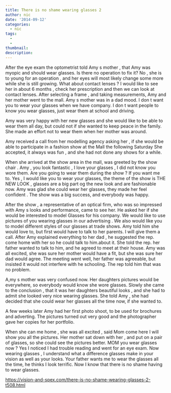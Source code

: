 ```yaml
---
title: There is no shame wearing glasses 2
author: nic
date: '2014-09-12'
categories:
  - nic
tags:
  - 
  - 
thumbnail: 
description: 
---
```


After the eye exam the optometrist told Amy s mother , that Amy was myopic and should wear glasses.
Is there no operation to fix it?
No , she is to young for an operation , and her eyes will most likely change some more while she is still growing.
What about contact lenses ?
I would like to see her in about 6 months , check her prescription and then we can look at contact lenses.
After selecting a frame , and taking measurements,  Amy and her mother went to the mall.
Amy s mother was in a dad mood.
I don t want you to wear your glasses when we have company.
I don t want people to know you wear glasses, just wear them at school and driving.

Amy was very happy with her new glasses and she would like to be able to wear them all day, but could not if she wanted to keep peace in the family.
She made an effort not to wear them when her mother was around.

Amy received a call from her modelling agency asking her , if she would be able to participate in a fashion show at the Mall the following Saturday
She accepted, it always was fun , and she had not done any shows for a while.

When she arrived at the show area in the mall, was greeted by the show chair .
Amy , you look fantastic , I love your glasses , I did not know you wore them.
Are you going to wear them during the show ?
If you want me to.
Yes , I would like you to wear your glasses, the theme of the show is  THE NEW LOOK , glasses are a big part og the new look and are fashionable now.
Amy was glad  she could wear her glasses, they made her feel confident .
The show was a big success, and everybody was happy.

After the show , a representative of an optical firm, who was so impressed with Amy s looks and performance, came to see her.
He asked her if she would be interested to model Glasses for his company.
We would like to use pictures of you wearing glasses in our advertising .
We also would like you to model different styles of our glasses at trade shows.
Amy told him she would love to, but first would have to talk to her parents.
I will give them a call.
After Amy explained everything  to her dad , he suggested the rep. come home with her so he could talk to him.about it.
She told the rep. her father wanted to talk to him, and he agreed to meet at their house.
Amy was all excited, she was sure her mother would have a fit, but she was sure her dad  would agree.
The meeting went well, her father was agreeable, but insisted it would not interfere with he schooling.
The rep told him that was no problem.

A,my s mother was very confused now. 
Her daughters pictures would be everywhere, so everybody would know she wore glasses.
Slowly she came to the conclusion , that it was her daughters beautiful looks , and she had to admit she looked very nice wearing glasses.
She told Amy , she had decided that she could wear her glasses all the time now, if she wanted to.

A few weeks later Amy had her first photo shoot, to be used for brochures and adverting.
The pictures turned out very good and the photographer gave her copies for her portfolio.

When she can
me home , she was all excited , said Mom come here I will show you all the pictures.
Her mother sat down with her , and put on a pair of glasses, so she could see  the pictures better.
MOM you wear glasses now ?
Yes I noticed I had trouble reading  and went for an eye exam.
Now wearing glasses , I understand what a difference glasses make in your vision as well as your looks.
Your father wants me to wear the glasses all the time, he thinks I look terrific.
Now  I know that there is no shame having to wear glasses.

https://vision-and-spex.com/there-is-no-shame-wearing-glasses-2-t508.html
